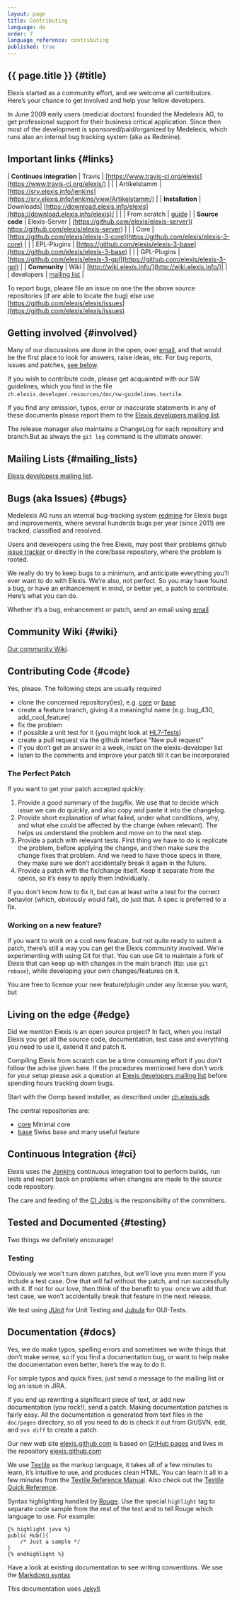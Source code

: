 ```yaml
---
layout: page
title: Contributing 
language: de 
order: 7 
language_reference: contributing 
published: true
---
```


{{ page.title }} {#title}
----------

Elexis started as a community effort, and we welcome all contributors.
Here’s your chance to get involved and help your fellow developers.

In June 2009 early users (medicial doctors) founded the Medelexis AG, to
get professional support for their business critical application. Since
then most of the development is sponsored/paid/organized by Medelexis,
which runs also an internal bug tracking system (aka as Redmine).

Important links {#links}
----------------

| **Continuos integration** | Travis | [https://www.travis-ci.org/elexis](https://www.travis-ci.org/elexis/) |
|  | Artikelstamm | [https://srv.elexis.info/jenkins](https://srv.elexis.info/jenkins/view/Artikelstamm/) |
| **Installation** | Downloads| [https://download.elexis.info/elexis](https://download.elexis.info/elexis)/ |
| | From scratch | [guide](https://github.com/elexis/elexis-3-core/tree/master/ch.elexis.sdk) |
| **Source code** | Elexis-Server | [https://github.com/elexis/elexis-server]( https://github.com/elexis/elexis-server) |
|  | Core | [https://github.com/elexis/elexis-3-core](https://github.com/elexis/elexis-3-core) |
|  | EPL-Plugins | [https://github.com/elexis/elexis-3-base](https://github.com/elexis/elexis-3-base) |
|  | GPL-Plugins | [https://github.com/elexis/elexis-3-gpl](https://github.com/elexis/elexis-3-gpl) |
| **Community** | Wiki | [http://wiki.elexis.info/](http://wiki.elexis.info/)|
| | developers | [ mailing list](https://sourceforge.net/mailarchive/forum.php?forum_name=elexis-develop) |

To report bugs, please file an issue on one the the above source repositories (if are able to locate the bug) else use [https://github.com/elexis/elexis/issues](https://github.com/elexis/elexis/issues) 


Getting involved {#involved}
----------------

Many of our discussions are done in the open, over
[email](http://sourceforge.net/mailarchive/forum.php?forum_name=elexis-develop),
and that would be the first place to look for answers, raise ideas, etc.
For bug reports, issues and patches, [see below](#bugs).

If you wish to contribute code, please get acquainted with our SW
guidelines, which you find in the file
`ch.elexis.developer.resources/doc/sw-guidelines.textile`.

If you find any omission, typos, error or inaccurate statements in any
of these documents please report them to the [Elexis developers mailing
list](https://sourceforge.net/mailarchive/forum.php?forum_name=elexis-develop).

The release manager also maintains a ChangeLog for each repository and
branch.But as always the `git log` command is the ultimate answer.

Mailing Lists {#mailing_lists}
-------------

[Elexis developers mailing
list](https://sourceforge.net/mailarchive/forum.php?forum_name=elexis-develop).

Bugs (aka Issues) {#bugs}
-----------------

Medelexis AG runs an internal bug-tracking system
[redmine](https://redmine.medelexis.ch) for Elexis bugs and
improvements, where several hunderds bugs per year (since 2011) are
tracked, classified and resolved.

Users and developers using the free Elexis, may post their problems
github [issue tracker](https://github.com/elexis/elexis/issues) or
directly in the core/base repository, where the problem is rooted.

We really do try to keep bugs to a minimum, and anticipate everything
you’ll ever want to do with Elexis. We’re also, not perfect. So you may
have found a bug, or have an enhancement in mind, or better yet, a patch
to contribute. Here’s what you can do.

Whether it’s a bug, enhancement or patch, send an email using
[email](#mailing_lists)

Community Wiki {#wiki}
--------------

[Our community Wiki](http://wiki.elexis.info).

Contributing Code {#code}
-----------------

Yes, please. The following steps are usually required

-   clone the concerned repository(ies), e.g.
    [core](https://github.com/elexis/elexis-3-core) or
    [base](https://github.com/elexis/elexis-3-base)
-   create a feature branch, giving it a meaningful name (e.g. bug_430,
    add_cool_feature)
-   fix the problem
-   if possible a unit test for it (you might look at
    [HL7-Tests](https://github.com/elexis/elexis-3-core/tree/master/ch.elexis.core.hl7.v2x.tests))
-   create a pull request via the github interface “New pull request”
-   if you don’t get an answer in a week, insist on the elexis-developer
    list
-   listen to the comments and improve your patch till it can be
    incorporated

### The Perfect Patch

If you want to get your patch accepted quickly:

1.  Provide a good summary of the bug/fix. We use that to decide which
    issue we can do quickly, and also copy and paste it into the
    changelog.
2.  Provide short explanation of what failed, under what conditions,
    why, and what else could be affected by the change (when relevant).
    The helps us understand the problem and move on to the next step.
3.  Provide a patch with relevant tests. First thing we have to do is
    replicate the problem, before applying the change, and then make
    sure the change fixes that problem. And we need to have those specs
    in there, they make sure we don’t accidentally break it again in the
    future.
4.  Provide a patch with the fix/change itself. Keep it separate from
    the specs, so it’s easy to apply them individually.

If you don’t know how to fix it, but can at least write a test for the
correct behavior (which, obviously would fail), do just that. A spec is
preferred to a fix.

### Working on a new feature?

If you want to work on a cool new feature, but not quite ready to submit
a patch, there’s still a way you can get the Elexis community involved.
We’re experimenting with using Git for that. You can use Git to maintain
a fork of Elexis that can keep up with changes in the main branch (tip:
use `git rebase`), while developing your own changes/features on it.

You are free to license your new feature/plugin under any license you
want, but

Living on the edge {#edge}
------------------

Did we mention Elexis is an open source project? In fact, when you
install Elexis you get all the source code, documentation, test case and
everything you need to use it, extend it and patch it.

Compiling Elexis from scratch can be a time consuming effort if you
don’t follow the advise given here. If the procedures mentioned here
don’t work for your setup please ask a question at [Elexis developers
mailing
list](https://sourceforge.net/mailarchive/forum.php?forum_name=elexis-develop)
before spending hours tracking down bugs.

Start with the Oomp based installer, as described under
[ch.elexis.sdk](https://github.com/elexis/elexis-3-core/tree/master/ch.elexis.sdk)

The central repositories are:
* [core](https://github.com/elexis/elexis-3-core) Minimal core
* [base](https://github.com/elexis/elexis-3-base) Swiss base and many useful feature

Continuous Integration {#ci}
----------------------

Elexis uses the [Jenkins](http://jenkins-ci.org/) continuous integration
tool to perform builds, run tests and report back on problems when
changes are made to the source code repository.

The care and feeding of the [CI
Jobs](https://srv.elexis.info/jenkins/view/3.0/) is the responsibility
of the committers.

Tested and Documented {#testing}
---------------------

Two things we definitely encourage!

### Testing

Obviously we won’t turn down patches, but we’ll love you even more if
you include a test case. One that will fail without the patch, and run
successfully with it. If not for our love, then think of the benefit to
you: once we add that test case, we won’t accidentally break that
feature in the next release.

We test using [JUnit](http://www.junit.org/) for Unit Testing and
[Jubula](http://eclipse.org/jubula/) for GUI-Tests.

Documentation {#docs}
-------------

Yes, we do make typos, spelling errors and sometimes we write things
that don’t make sense, so if you find a documentation bug, or want to
help make the documentation even better, here’s the way to do it.

For simple typos and quick fixes, just send a message to the mailing
list or log an issue in JIRA.

If you end up rewriting a significant piece of text, or add new
documentation (you rock!), send a patch. Making documentation patches is
fairly easy. All the documentation is generated from text files in the
`doc/pages` directory, so all you need to do is check it out from
Git/SVN, edit, and `svn diff` to create a patch.

Our new web site [elexis.github.com](http://elexis.github.com) is based
on [GitHub pages](http://pages.github.com) and lives in the repository
[elexis.github.com](https://github.com/elexis/elexis.github.com)

We use [Textile](http://www.textism.com/tools/textile/) as the markup
language, it takes all of a few minutes to learn, it’s intuitive to use,
and produces clean HTML. You can learn it all in a few minutes from the
[Textile Reference Manual](http://redcloth.org/textile). Also check out
the [Textile Quick Reference](http://hobix.com/textile/quick.html).

Syntax highlighting handled by [Rouge](https://github.com/jneen/rouge). Use the
special `highlight` tag to separate code sample from the rest of the
text and to tell Rouge which language to use. For example:

    {% highlight java %}
    public Hub(){
        /* Just a sample */
    }
    {% endhighlight %}

Have a look at existing documentation to see writing conventions. We use the [Markdown syntax](https://daringfireball.net/projects/markdown/syntax)

This documentation uses [Jekyll](https://help.github.com/articles/using-jekyll-with-pages).

